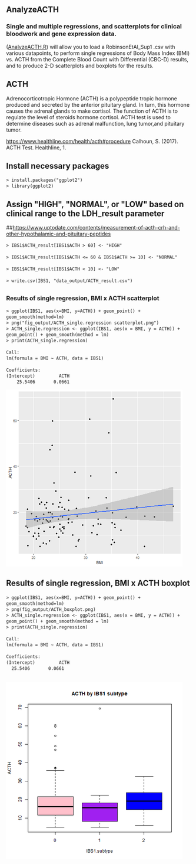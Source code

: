 ## AnalyzeACTH
### Single and multiple regressions, and scatterplots for clinical bloodwork and gene expression data.
([AnalyzeACTH.R](../AnalyzeACTH-master/scripts/AnalyzeACTH.R)) will allow you to load a RobinsonEtAl_Sup1 .csv with various datapoints, to perform single regressions of Body Mass Index (BMI) vs. ACTH from the Complete Blood Count with Differential (CBC-D) results, and to produce 2-D scatterplots and boxplots for the results. 

## ACTH
Adrenocorticotropic Hormone (ACTH) is a polypeptide tropic hormone produced and secreted by the anterior pituitary gland. In turn, this hormone causes the adrenal glands to make cortisol. The function of ACTH is to regulate the level of steroids hormone cortisol. ACTH test is used to determine diseases such as adrenal malfunction, lung tumor,and pituitary tumor.  

https://www.healthline.com/health/acth#procedure
Calhoun, S. (2017). ACTH Test. Healthline, 1.


## Install necessary packages
```
> install.packages("ggplot2")
> library(ggplot2)
```

## Assign "HIGH", "NORMAL", or "LOW" based on clinical range to the LDH_result parameter
##https://www.uptodate.com/contents/measurement-of-acth-crh-and-other-hypothalamic-and-pituitary-peptides
```
> IBS1$ACTH_result[IBS1$ACTH > 60] <- "HIGH"

> IBS1$ACTH_result[IBS1$ACTH <= 60 & IBS1$ACTH >= 10] <- "NORMAL"

> IBS1$ACTH_result[IBS1$ACTH < 10] <- "LOW"

> write.csv(IBS1, "data_output/ACTH_result.csv")
```
##
### Results of single regression, BMI x ACTH scatterplot
```
> ggplot(IBS1, aes(x=BMI, y=ACTH)) + geom_point() + geom_smooth(method=lm)
> png("fig_output/ACTH_single.regression scatterplot.png")
> ACTH_single.regression <- ggplot(IBS1, aes(x = BMI, y = ACTH)) + geom_point() + geom_smooth(method = lm) 
> print(ACTH_single.regression)

Call:
lm(formula = BMI ~ ACTH, data = IBS1)

Coefficients:
(Intercept)         ACTH  
    25.5406       0.0661  

```
![](fig_output/ACTH_scatterplot.png)

##
## Results of single regression, BMI x ACTH boxplot
  
  ```
> ggplot(IBS1, aes(x=BMI, y=ACTH)) + geom_point() + geom_smooth(method=lm)
> png(fig_output/ACTH_boxplot.png)
> ACTH_single.regression <- ggplot(IBS1, aes(x = BMI, y = ACTH)) + geom_point() + geom_smooth(method = lm) 
> print(ACTH_single.regression)

Call:
lm(formula = BMI ~ ACTH, data = IBS1)

Coefficients:
(Intercept)         ACTH  
    25.5406       0.0661 
    
```    
![](fig_output/ACTH_boxplot.png)


